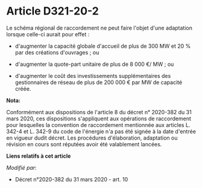 # Article D321-20-2

Le schéma régional de raccordement ne peut faire l'objet d'une adaptation lorsque celle-ci aurait pour effet :

- d'augmenter la capacité globale d'accueil de plus de 300 MW et 20 % par des créations d'ouvrages ; ou

- d'augmenter la quote-part unitaire de plus de 8 000 €/ MW ; ou

- d'augmenter le coût des investissements supplémentaires des gestionnaires de réseau de plus de 200 000 € par MW de capacité
créée.

**Nota:**

Conformément aux dispositions de l'article 8 du décret n° 2020-382 du 31 mars 2020, ces dispositions s'appliquent aux
opérations de raccordement pour lesquelles la convention de raccordement mentionnée aux articles L. 342-4 et L. 342-9 du code
de l'énergie n'a pas été signée à la date d'entrée en vigueur dudit décret. Les procédures d'élaboration, adaptation ou
révision en cours sont réputées avoir été valablement lancées.

**Liens relatifs à cet article**

_Modifié par_:

  - Décret n°2020-382 du 31 mars 2020 - art. 10
